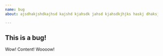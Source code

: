 ```yaml
---
name: bug
about: ajsdhakjshdkajhsd kajshd kjahsdk jahsd kjahsdkjhjks haskj dhaksjdhakjsdh a kjskajshdkjagggggggX basdkj akjshd

---
```


## This is a bug!

Wow! Content! Woooow!
